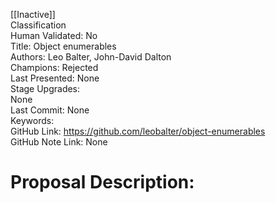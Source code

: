 [[Inactive]]<br>Classification<br>Human Validated: No<br>Title: Object enumerables<br>Authors: Leo Balter, John-David Dalton<br>Champions: Rejected<br>Last Presented: None<br>Stage Upgrades:<br>None<br>Last Commit: None<br>Keywords:<br>GitHub Link: https://github.com/leobalter/object-enumerables <br>GitHub Note Link: None
# Proposal Description:<br>